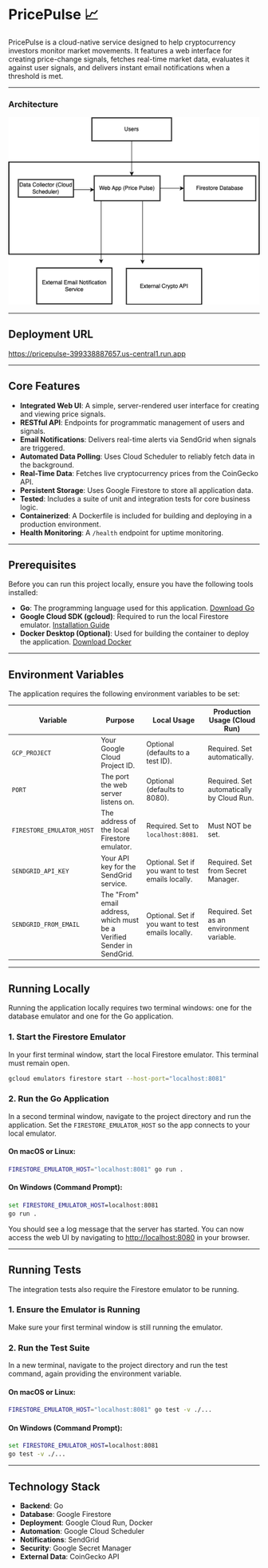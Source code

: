 # PricePulse 📈

PricePulse is a cloud-native service designed to help cryptocurrency investors monitor market movements. It features a web interface for creating price-change signals, fetches real-time market data, evaluates it against user signals, and delivers instant email notifications when a threshold is met.

---

### Architecture

![PricePulse System Architecture](./assets/pricepulse.png)

---

## Deployment URL
https://pricepulse-399338887657.us-central1.run.app

---

## Core Features
- **Integrated Web UI**: A simple, server-rendered user interface for creating and viewing price signals.
- **RESTful API**: Endpoints for programmatic management of users and signals.
- **Email Notifications**: Delivers real-time alerts via SendGrid when signals are triggered.
- **Automated Data Polling**: Uses Cloud Scheduler to reliably fetch data in the background.
- **Real-Time Data**: Fetches live cryptocurrency prices from the CoinGecko API.
- **Persistent Storage**: Uses Google Firestore to store all application data.
- **Tested**: Includes a suite of unit and integration tests for core business logic.
- **Containerized**: A Dockerfile is included for building and deploying in a production environment.
- **Health Monitoring**: A `/health` endpoint for uptime monitoring.

---

## Prerequisites
Before you can run this project locally, ensure you have the following tools installed:
- **Go**: The programming language used for this application. [Download Go](https://golang.org/dl/)
- **Google Cloud SDK (gcloud)**: Required to run the local Firestore emulator. [Installation Guide](https://cloud.google.com/sdk/docs/install)
- **Docker Desktop (Optional)**: Used for building the container to deploy the application. [Download Docker](https://www.docker.com/products/docker-desktop/)

---

## Environment Variables
The application requires the following environment variables to be set:

| Variable               | Purpose                                      | Local Usage                          | Production Usage (Cloud Run)       |
|------------------------|----------------------------------------------|--------------------------------------|------------------------------------|
| `GCP_PROJECT`          | Your Google Cloud Project ID.               | Optional (defaults to a test ID).    | Required. Set automatically.       |
| `PORT`                 | The port the web server listens on.         | Optional (defaults to 8080).         | Required. Set automatically by Cloud Run. |
| `FIRESTORE_EMULATOR_HOST` | The address of the local Firestore emulator. | Required. Set to `localhost:8081`.   | Must NOT be set.                   |
| `SENDGRID_API_KEY`     | Your API key for the SendGrid service.      | Optional. Set if you want to test emails locally. | Required. Set from Secret Manager. |
| `SENDGRID_FROM_EMAIL`  | The "From" email address, which must be a Verified Sender in SendGrid. | Optional. Set if you want to test emails locally. | Required. Set as an environment variable. |

---

## Running Locally
Running the application locally requires two terminal windows: one for the database emulator and one for the Go application.

### 1. Start the Firestore Emulator
In your first terminal window, start the local Firestore emulator. This terminal must remain open.

```bash
gcloud emulators firestore start --host-port="localhost:8081"
```

### 2. Run the Go Application
In a second terminal window, navigate to the project directory and run the application. Set the `FIRESTORE_EMULATOR_HOST` so the app connects to your local emulator.

#### On macOS or Linux:
```bash
FIRESTORE_EMULATOR_HOST="localhost:8081" go run .
```

#### On Windows (Command Prompt):
```cmd
set FIRESTORE_EMULATOR_HOST=localhost:8081
go run .
```

You should see a log message that the server has started. You can now access the web UI by navigating to [http://localhost:8080](http://localhost:8080) in your browser.

---

## Running Tests
The integration tests also require the Firestore emulator to be running.

### 1. Ensure the Emulator is Running
Make sure your first terminal window is still running the emulator.

### 2. Run the Test Suite
In a new terminal, navigate to the project directory and run the test command, again providing the environment variable.

#### On macOS or Linux:
```bash
FIRESTORE_EMULATOR_HOST="localhost:8081" go test -v ./...
```

#### On Windows (Command Prompt):
```cmd
set FIRESTORE_EMULATOR_HOST=localhost:8081
go test -v ./...
```

---

## Technology Stack
- **Backend**: Go
- **Database**: Google Firestore
- **Deployment**: Google Cloud Run, Docker
- **Automation**: Google Cloud Scheduler
- **Notifications**: SendGrid
- **Security**: Google Secret Manager
- **External Data**: CoinGecko API

